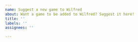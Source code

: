 ```yaml
---
name: Suggest a new game to Wilfred
about: Want a game to be added to Wilfred? Suggest it here!
title: ''
labels: ''
assignees: ''

---
```




